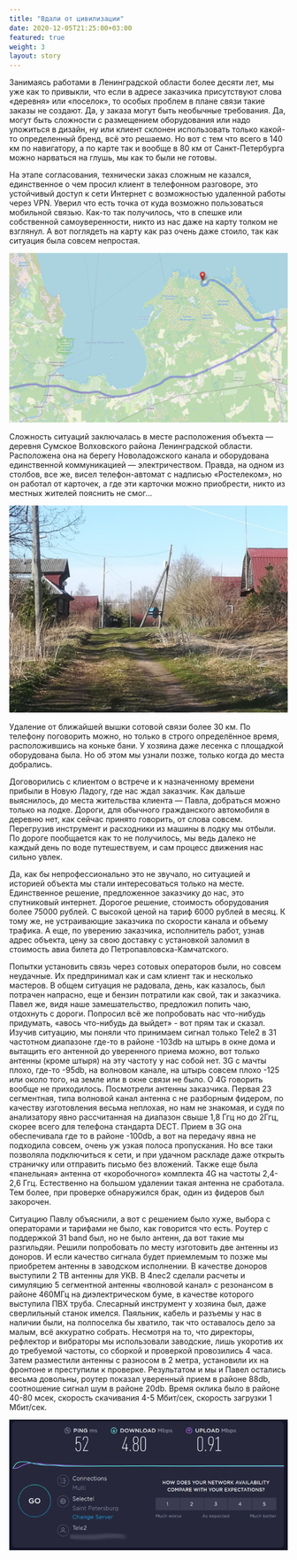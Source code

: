 ```yaml
---
title: "Вдали от цивилизации"
date: 2020-12-05T21:25:00+03:00
featured: true
weight: 3
layout: story
---
```


Занимаясь работами в Ленинградской области более десяти лет, мы уже как то привыкли, что если в адресе заказчика присутствуют слова «деревня» или «поселок», то особых проблем в плане связи такие заказы не создают. Да, у заказа могут быть необычные требования. Да, могут быть сложности с размещением оборудования или надо уложиться в дизайн, ну или клиент склонен использовать только какой-то определенный бренд, всё это решаемо. Но вот с тем что всего в 140 км по навигатору, а по карте так и вообще в 80 км от Санкт-Петербурга можно нарваться на глушь, мы как то были не готовы.

На этапе согласования, технически заказ сложным не казался, единственное о чем просил клиент в телефонном разговоре, это устойчивый доступ к сети Интернет с возможностью удаленной работы через VPN. Уверил что есть точка от куда возможно пользоваться мобильной связью. Как-то так получилось, что в спешке или собственной самоуверенности, никто из нас даже на карту толком не взглянул. А вот поглядеть на карту как раз очень даже стоило, так как ситуация была совсем непростая.

![openstreetmap.org](/images/stories/sumskoe-map.png)

Сложность ситуаций заключалась в месте расположения объекта — деревня Сумское Волховского района Ленинградской области. Расположена она на берегу Новоладожского канала и оборудована единственной коммуникацией — электричеством. Правда, на одном из столбов, все же, висел телефон-автомат с надписью «Ростелеком», но он работал от карточек, а где эти карточки можно приобрести, никто из местных жителей пояснить не смог…

![phone](/images/stories/sumskoe-phone.jpg)

Удаление от ближайшей вышки сотовой связи более 30 км. По телефону поговорить можно, но только в строго определённое время, расположившись на коньке бани. У хозяина даже лесенка с площадкой оборудована была. Но об этом мы узнали позже, только когда до места добрались.

Договорились с клиентом о встрече и к назначенному времени прибыли в Новую Ладогу, где нас ждал заказчик. Как дальше выяснилось, до места жительства клиента — Павла, добраться можно только на лодке. Дороги, для обычного гражданского автомобиля в деревню нет, как сейчас принято говорить, от слова совсем. Перегрузив инструмент и расходники из машины в лодку мы отбыли. По дороге пообщается как то не получилось, мы ведь далеко не каждый день по воде путешествуем, и сам процесс движения нас сильно увлек.

Да, как бы непрофессионально это не звучало, но ситуацией и историей объекта мы стали интересоваться только на месте. Единственное решение, предложенное заказчику до нас, это спутниковый интернет. Дорогое решение, стоимость оборудования более 75000 рублей. С высокой ценой на тариф 6000 рублей в месяц. К тому же, не устраивающие заказчика по скорости канала и объему трафика. А еще, по уверению заказчика, исполнитель работ, узнав адрес объекта, цену за свою доставку с установкой заломил в стоимость авиа билета до Петропавловска-Камчатского.

Попытки установить связь через сотовых операторов были, но совсем неудачные. Их предпринимал как и сам клиент так и несколько мастеров. В общем ситуация не радовала, день, как казалось, был потрачен напрасно, еще и бензин потратили как свой, так и заказчика. Павел же, видя наше замешательство, предложил попить чаю, отдохнуть с дороги. Попросил всё же попробовать нас что-нибудь придумать, «авось что-нибудь да выйдет» - вот прям так и сказал. Изучив ситуацию, мы поняли что принимаем сигнал только Tele2 в 31 частотном диапазоне где-то в районе -103db на штырь в окне дома и вытащить его антенной до уверенного приема можно, вот только  антенны (кроме штыря) на эту частоту у нас собой нет. 3G с мачты плохо, где-то -95db, на волновом канале, на штырь совсем плохо -125 или около того, на земле или в окне связи не было. О 4G говорить вообще не приходилось. Посмотрели антенны заказчика. Первая 23 сегментная, типа волновой канал антенна с не разборным фидером, по качеству изготовления весьма неплохая, но нам не знакомая, и судя по анализатору явно рассчитанная на диапазон свыше 1,8 Ггц но до 2Ггц, скорее всего для телефона стандарта DECT. Прием в 3G она обеспечивала где то в районе -100db, а вот на передачу явна не подходила совсем, очень уж узкая полоса пропускания. Но все таки позволяла подключиться к сети, и при удачном раскладе даже открыть страничку или отправить письмо без вложений. Также еще была «панельная» антенна от «коробочного» комплекта 4G на частоты 2,4-2,6 Ггц. Естественно на большом удалении такая антенна не сработала. Тем более, при проверке обнаружился брак, один из фидеров был закорочен.

Ситуацию Павлу объяснили, а вот с решением было хуже, выбора с операторами и тарифами не было, как говорится что есть. Роутер с поддержкой 31 band был, но не было антенн, да вот такие мы разгильдяи. Решили попробовать по месту изготовить две антенны из доноров. И если качество сигнала будет приемлемым то позже мы приобретем антенны в заводском исполнении. В качестве доноров выступили 2 ТВ антенны для УКВ. В 4nec2 сделали расчеты и симуляцию 5 сегментной антенны «волновой канал» с резонансом в районе 460МГц на диэлектрическом буме, в качестве которого выступила ПВХ труба. Слесарный инструмент у хозяина был, даже сверлильный станок имелся. Паяльник, кабель и разъемы у нас в наличии были, на полпоселка бы хватило, так что оставалось дело за малым, всё аккуратно собрать. Несмотря на то, что директоры, рефлектор и вибраторы мы использовали заводские, лишь укоротив их до требуемой частоты, со сборкой и проверкой провозились 4 часа.  Затем разместили антенны с разносом в 2 метра, установили их на фронтоне и преступили к проверке. Результатом и мы и Павел остались весьма довольны, роутер показал уверенный прием в районе 88db, соотношение сигнал шум в районе 20db. Время оклика было в районе 40-80 мсек, скорость скачивания 4-5 Мбит/сек, скорость загрузки 1 Мбит/сек.

![speedtest](/images/stories/sumskoe-speedtest.png)
